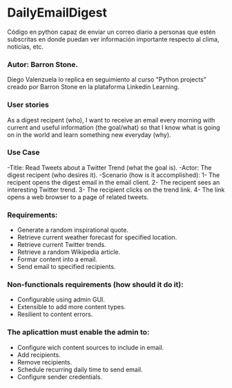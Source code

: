 # DailyEmailDigest
Código en python capaz de enviar un correo diario a personas que estén subscritas en donde puedan ver información importante respecto al clima, noticias, etc.

### Autor: Barron Stone.

Diego Valenzuela lo replica en seguimiento al curso "Python projects" creado por Barron Stone en la plataforma Linkedin Learning.

### User stories
As a digest recipent (who), I want to receive an email every morning with current and useful information (the goal/what) so that I know what is going on in the world and learn something new everyday (why).

### Use Case
-Title: Read Tweets about a Twitter Trend (what the goal is).
-Actor: The digest recipent (who desires it).
-Scenario (how is it accomplished):
  1- The recipent opens the digest email in the email client.
  2- The recipent sees an interesting Twitter trend.
  3- The recipient clicks on the trend link.
  4- The link opens a web browser to a page of related tweets.
  
### Requirements: 
  - Generate a random inspirational quote.
  - Retrieve current weather forecast for specified location.
  - Retrieve current Twitter trends.
  - Retrieve a random Wikipedia article.
  - Formar content into a email.
  - Send email to specified recipients.

### Non-functionals requirements (how should it do it):
- Configurable using admin GUI.
- Extensible to add more content types.
- Resilient to content errors.

### The aplicattion must enable the admin to:
- Configure wich content sources to include in email.
- Add recipients.
- Remove recipients.
- Schedule recurring daily time to send email.
- Configure sender credentials.
  
